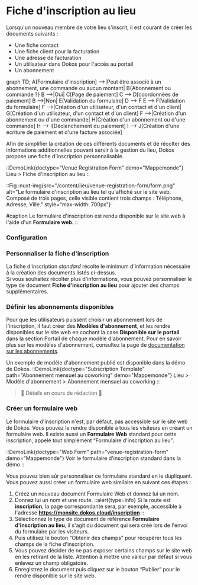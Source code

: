 # Fiche d'inscription au lieu

Lorsqu'un nouveau membre de votre lieu s'inscrit, il est courant de créer les documents suivants :
- Une fiche contact
- Une fiche client pour la facturation
- Une adresse de facturation
- Un utilisateur dans Dokos pour l'accès au portail
- Un abonnement

<mermaid>
graph TD;
  A[Formulaire d'inscription] -->|Peut être associé à un abonnement, une commande ou aucun montant| B{Abonnement ou commande ?}
  B -->|Oui| C[Page de paiement]
  C --> D[coordonnées de paiement]
  B -->|Non| E[Validation du formulaire]
  D --> F
  E --> F[Validation du formulaire]
  F -->|Création d'un utilisateur, d'un contact et d'un client| G[Création d'un utilisateur, d'un contact et d'un client]
  F -->|Création d'un abonnement ou d'une commande| H[Création d'un abonnement ou d'une commande]
  H --> I[Déclenchement du paiement]
  I --> J[Création d'une écriture de paiement et d'une facture associée]
</mermaid>

Afin de simplifier la création de ces différents documents et de récolter des informations additionnelles pouvant servir à la gestion du lieu, Dokos propose une fiche d'inscription personnalisable.

::DemoLink{doctype="Venue Registration Form" demo="Mappemonde"}
Lieu > Fiche d'inscription au lieu
::

::Fig
:nuxt-img{src="/content/lieu/venue-registration-form/form.png" alt="Le formulaire d'inscription au lieu tel qu'affiché sur le site web. Composé de trois pages, celle visible contient trois champs : Téléphone, Adresse, Ville." style="max-width: 700px"}

#caption
Le formulaire d'inscription est rendu disponible sur le site web à l'aide d'un **Formulaire web**.
::

### Configuration

### Personnaliser la fiche d'inscription

La fiche d'inscription *standard* récolte le minimum d'information nécessaire à la création des documents listés ci-dessus.  
Si vous souhaitez récolter plus d'informations, vous pouvez personnaliser le type de document **Fiche d'inscription au lieu** pour ajouter des champs supplémentaires.  

### Définir les abonnements disponibles

Pour que les utilisateurs puissent choisir un abonnement lors de l'inscription, il faut créer des **Modèles d'abonnement**, et les rendre disponibles sur le site web en cochant la case **Disponible sur le portail** dans la section Portail de chaque modèle d'abonnement. Pour en savoir plus sur les modèles d'abonnement, consultez la page de [documentation sur les abonnements](/dokos/ventes/abonnements).

Un exemple de modèle d'abonnement publié est disponible dans la démo de Dokos.
::DemoLink{doctype="Subscription Template" path="Abonnement mensuel au coworking" demo="Mappemonde"}
Lieu > Modèle d'abonnement > Abonnement mensuel au coworking
::

> :construction: Détails en cours de rédaction :construction:

### Créer un formulaire web

Le formulaire d'inscription n'est, par défaut, pas accessible sur le site web de Dokos.
Vous pouvez le rendre disponible à tous les visiteurs en créant un formulaire web.
Il existe aussi un **Formulaire Web** standard pour cette inscription, appelé tout simplement <q>Formulaire d'inscription au lieu</q>.

::DemoLink{doctype="Web Form" path="venue-registration-form" demo="Mappemonde"}
Voir le formulaire d'inscription standard dans la démo
::

Vous pouvez bien sûr personnaliser ce formulaire standard en le dupliquant.
Vous pouvez aussi créer un formulaire web similaire en suivant ces étapes :

1. Créez un nouveau document Formulaire Web et donnez lui un nom.
1. Donnez lui un nom et une route.
::alert{type=info}
Si la route est **inscription**, la page correspondante sera, par exemple, accessible à l'adresse **https://monsite.dokos.cloud/inscription**
::
1. Sélectionnez le type de document de référence **Formulaire d'inscription au lieu**, il s'agit du document qui sera créé lors de l'envoi du formulaire par les visiteurs.
1. Puis utilisez le bouton <q>Obtenir des champs</q> pour récupérer tous les champs de la fiche d'inscription.
1. Vous pouvez décider de ne pas exposer certains champs sur le site web en les retirant de la liste. Attention à mettre une valeur par défaut si vous enlevez un champ obligatoire.
1. Enregistrez le document puis cliquez sur le bouton <q>Publier</q> pour le rendre disponible sur le site web.
